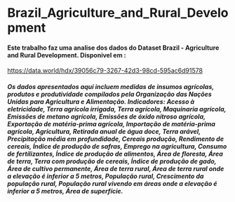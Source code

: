 # Brazil_Agriculture_and_Rural_Development
#### Este trabalho faz uma analise dos dados do Dataset Brazil - Agriculture and Rural Development. Disponivel em :
https://data.world/hdx/39056c79-3267-42d3-98cd-595ac6d91578

##### Os dados apresentados aqui incluem medidas de insumos agrícolas, produtos e produtividade compilados pela Organização das Nações Unidas para Agricultura e Alimentação. Indicadores: Acesso à eletricidade, Terra agrícola irrigada, Terra agrícola, Maquinaria agrícola, Emissões de metano agrícola, Emissões de óxido nitroso agrícola, Exportação de matéria-prima agrícola, Importação de matéria-prima agrícola, Agricultura, Retirada anual de água doce, Terra arável, Precipitação média em profundidade, Cereais produção, Rendimento de cereais, Índice de produção de safras, Emprego na agricultura, Consumo de fertilizantes, Índice de produção de alimentos, Área de floresta, Área de terra, Terra com produção de cereais, Índice de produção de gado, Área de cultivo permanente, Área de terra rural, Área de terra rural onde a elevação é inferior a 5 metros, População rural, Crescimento da população rural, População rural vivendo em áreas onde a elevação é inferior a 5 metros, Área de superfície.
